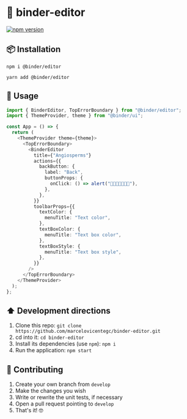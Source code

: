 # 📓 binder-editor

[![npm version](https://badge.fury.io/js/%40binder%2Feditor.svg)](https://www.npmjs.com/package/@binder/editor)

## 📦 Installation

`npm i @binder/editor`

`yarn add @binder/editor`

## 🔨 Usage

```typescript
import { BinderEditor, TopErrorBoundary } from "@binder/editor";
import { ThemeProvider, theme } from "@binder/ui";

const App = () => {
  return (
    <ThemeProvider theme={theme}>
      <TopErrorBoundary>
        <BinderEditor
          title={"Angiosperms"}
          actions={{
            backButton: {
              label: "Back",
              buttonProps: {
                onClick: () => alert("🚀🚀🚀🚀🚀🚀🚀"),
              },
            },
          }}
          toolbarProps={{
            textColor: {
              menuTitle: "Text color",
            },
            textBoxColor: {
              menuTitle: "Text box color",
            },
            textBoxStyle: {
              menuTitle: "Text box style",
            },
          }}
        />
      </TopErrorBoundary>
    </ThemeProvider>
  );
};
```

## ⬆️ Development directions

1. Clone this repo: `git clone https://github.com/marcelovicentegc/binder-editor.git`
2. cd into it: `cd binder-editor`
3. Install its dependencies (use `npm`): `npm i`
4. Run the application: `npm start`

## 🤝 Contributing

1. Create your own branch from `develop`
2. Make the changes you wish
3. Write or rewrite the unit tests, if necessary
4. Open a pull request pointing to `develop`
5. That's it! 🤓
